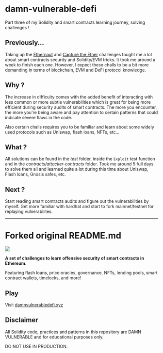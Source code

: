 # damn-vulnerable-defi
Part three of my Solidity and smart contracts learning journey, solving challenges !

## Previously...

Taking up the [Ethernaut](https://github.com/Krow10/ethernaut-challs) and [Capture the Ether](https://github.com/Krow10/capture-the-ether-challs) challenges tought me a lot about smart contracts security and Solidity/EVM tricks. It took me around a week to finish each one. However, I expect these challs to be a bit more demanding in terms of blockchain, EVM and DeFi protocol knowledge. 

## Why ?

The increase in difficulty comes with the added benefit of interacting with less common or more subtle vulnerabilities which is great for being more efficient during security audits of smart contracts. The more you encounter, the more you're being aware and pay attention to certain patterns that could indicate severe flaws in the code.

Also certain challs requires you to be familiar and learn about some widely used protocols such as Uniswap, flash loans, NFTs, etc...

## What ?

All solutions can be found in the *test* folder, inside the `Exploit` test function and in the *contracts/attacker-contracts* folder. Took me around 5 full days to solve them all and learned quite a lot during this time about Uniswap, Flash loans, Gnosis safes, etc.

## Next ?

Start reading smart contracts audits and figure out the vulnerabilities by myself. Get more familiar with hardhat and start to fork mainnet/testnet for replaying vulnerabilites.

-----

# Forked original README.md

![](cover.png)

**A set of challenges to learn offensive security of smart contracts in Ethereum.**

Featuring flash loans, price oracles, governance, NFTs, lending pools, smart contract wallets, timelocks, and more!

## Play

Visit [damnvulnerabledefi.xyz](https://damnvulnerabledefi.xyz)

## Disclaimer

All Solidity code, practices and patterns in this repository are DAMN VULNERABLE and for educational purposes only.

DO NOT USE IN PRODUCTION.
